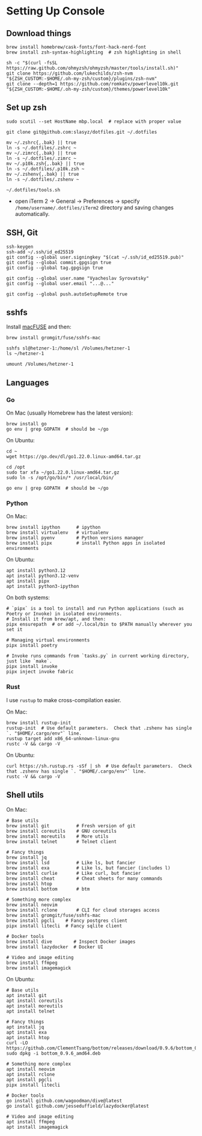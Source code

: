 # Setting Up Console

## Download things

```shell
brew install homebrew/cask-fonts/font-hack-nerd-font
brew install zsh-syntax-highlighting  # zsh highlighting in shell

sh -c "$(curl -fsSL https://raw.github.com/ohmyzsh/ohmyzsh/master/tools/install.sh)"
git clone https://github.com/lukechilds/zsh-nvm "${ZSH_CUSTOM:-$HOME/.oh-my-zsh/custom}/plugins/zsh-nvm"
git clone --depth=1 https://github.com/romkatv/powerlevel10k.git "${ZSH_CUSTOM:-$HOME/.oh-my-zsh/custom}/themes/powerlevel10k"
```


## Set up zsh

```shell
sudo scutil --set HostName mbp.local  # replace with proper value

git clone git@github.com:slasyz/dotfiles.git ~/.dotfiles

mv ~/.zshrc{,.bak} || true
ln -s ~/.dotfiles/.zshrc ~
mv ~/.zimrc{,.bak} || true
ln -s ~/.dotfiles/.zimrc ~
mv ~/.p10k.zsh{,.bak} || true
ln -s ~/.dotfiles/.p10k.zsh ~
mv ~/.zshenv{,.bak} || true
ln -s ~/.dotfiles/.zshenv ~

~/.dotfiles/tools.sh
```

- open iTerm 2 -> General -> Preferences -> specify `/home/username/.dotfiles/iTerm2` directory and saving changes automatically.


## SSH, Git

```shell
ssh-keygen
ssh-add ~/.ssh/id_ed25519
git config --global user.signingkey "$(cat ~/.ssh/id_ed25519.pub)"
git config --global commit.gpgsign true
git config --global tag.gpgsign true

git config --global user.name "Vyacheslav Syrovatsky"
git config --global user.email "...@..."

git config --global push.autoSetupRemote true
```


## sshfs

Install [macFUSE](https://osxfuse.github.io/) and then:

```shell
brew install gromgit/fuse/sshfs-mac

sshfs sl@hetzner-1:/home/sl /Volumes/hetzner-1
ls ~/hetzner-1

umount /Volumes/hetzner-1
```


## Languages

### Go

On Mac (usually Homebrew has the latest version):

```shell
brew install go
go env | grep GOPATH  # should be ~/go
```

On Ubuntu:

```shell
cd ~
wget https://go.dev/dl/go1.22.0.linux-amd64.tar.gz

cd /opt
sudo tar xfa ~/go1.22.0.linux-amd64.tar.gz
sudo ln -s /opt/go/bin/* /usr/local/bin/

go env | grep GOPATH  # should be ~/go
```


### Python

On Mac:

```shell
brew install ipython      # ipython
brew install virtualenv   # virtualenv
brew install pyenv        # Python versions manager
brew install pipx         # install Python apps in isolated environments
```

On Ubuntu:

```shell
apt install python3.12
apt install python3.12-venv
apt install pipx
apt install python3-ipython
```

On both systems:

```shell
# `pipx` is a tool to install and run Python applications (such as Poetry or Invoke) in isolated environments.
# Install it from brew/apt, and then:
pipx ensurepath  # or add ~/.local/bin to $PATH manually wherever you set it

# Managing virtual environments
pipx install poetry

# Invoke runs commands from `tasks.py` in current working directory, just like `make`.
pipx install invoke
pipx inject invoke fabric
```


### Rust

I use `rustup` to make cross-compilation easier.

On Mac:

```shell
brew install rustup-init
rustup-init  # Use default parameters.  Check that .zshenv has single `. "$HOME/.cargo/env"` line.
rustup target add x86_64-unknown-linux-gnu
rustc -V && cargo -V
```

On Ubuntu:

```shell
curl https://sh.rustup.rs -sSf | sh  # Use default parameters.  Check that .zshenv has single `. "$HOME/.cargo/env"` line.
rustc -V && cargo -V
```


## Shell utils

On Mac:

```shell
# Base utils
brew install git          # Fresh version of git
brew install coreutils    # GNU coreutils
brew install moreutils    # More utils
brew install telnet       # Telnet client

# Fancy things 
brew install jq
brew install lsd          # Like ls, but fancier
brew install exa          # Like ls, but fancier (includes l)
brew install curlie       # Like curl, but fancier
brew install cheat        # Cheat sheets for many commands
brew install htop
brew install bottom       # btm

# Something more complex
brew install neovim
brew install rclone       # CLI for cloud storages access
brew install gromgit/fuse/sshfs-mac
brew install pgcli    # Fancy postgres client
pipx install litecli  # Fancy sqlite client

# Docker tools
brew install dive        # Inspect Docker images
brew install lazydocker  # Docker UI

# Video and image editing
brew install ffmpeg
brew install imagemagick
```

On Ubuntu:

```shell
# Base utils
apt install git
apt install coreutils
apt install moreutils
apt install telnet

# Fancy things
apt install jq
apt install exa
apt install htop
curl -LO https://github.com/ClementTsang/bottom/releases/download/0.9.6/bottom_0.9.6_amd64.deb
sudo dpkg -i bottom_0.9.6_amd64.deb

# Something more complex
apt install neovim
apt install rclone
apt install pgcli
pipx install litecli

# Docker tools
go install github.com/wagoodman/dive@latest
go install github.com/jesseduffield/lazydocker@latest

# Video and image editing
apt install ffmpeg
apt install imagemagick
```
